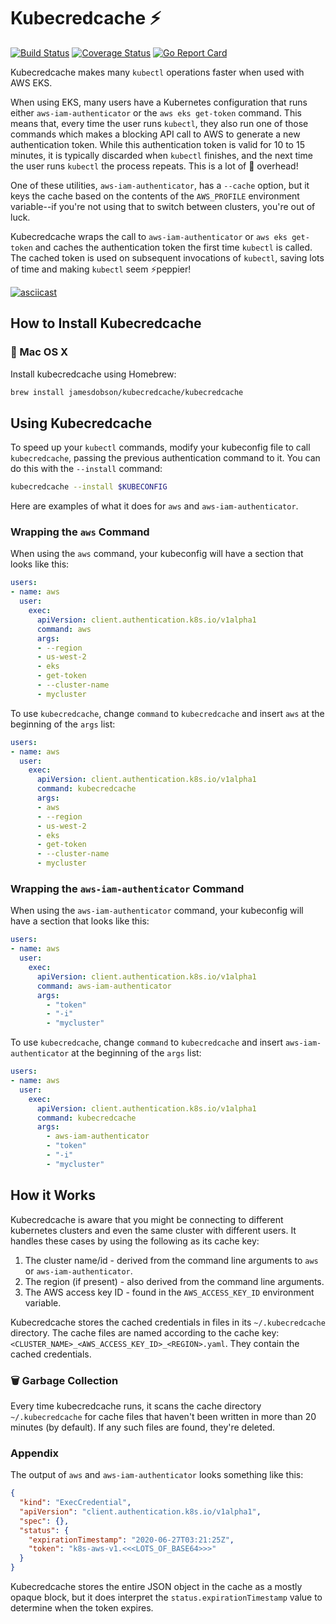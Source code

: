 # Kubecredcache ⚡️

[![Build Status](https://travis-ci.org/jamesdobson/kubecredcache.svg?branch=main)](https://travis-ci.org/jamesdobson/kubecredcache)
[![Coverage Status](https://coveralls.io/repos/github/jamesdobson/kubecredcache/badge.svg?branch=main)](https://coveralls.io/github/jamesdobson/kubecredcache?branch=main)
[![Go Report Card](https://goreportcard.com/badge/github.com/jamesdobson/kubecredcache)](https://goreportcard.com/report/github.com/jamesdobson/kubecredcache)

Kubecredcache makes many `kubectl` operations faster when used with AWS EKS.

When using EKS, many users have a Kubernetes configuration that runs either
`aws-iam-authenticator` or the `aws eks get-token` command. This means that,
every time the user runs `kubectl`, they also run one of those commands which
makes a blocking API call to AWS to generate a new authentication token. While
this authentication token is valid for 10 to 15 minutes, it is typically
discarded when `kubectl` finishes, and the next time the user runs `kubectl`
the process repeats. This is a lot of 🐢 overhead!

One of these utilities, `aws-iam-authenticator`, has a `--cache` option, but
it keys the cache based on the contents of the `AWS_PROFILE` environment
variable--if you're not using that to switch between clusters, you're out of
luck.

Kubecredcache wraps the call to `aws-iam-authenticator` or `aws eks get-token`
and caches the authentication token the first time `kubectl` is called.
The cached token is used on subsequent invocations of `kubectl`, saving lots
of time and making `kubectl` seem ⚡️peppier!

[![asciicast](https://asciinema.org/a/355611.svg)](https://asciinema.org/a/355611)

## How to Install Kubecredcache

### 🍎 Mac OS X

Install kubecredcache using Homebrew:

```bash
brew install jamesdobson/kubecredcache/kubecredcache
```

## Using Kubecredcache

To speed up your `kubectl` commands, modify your kubeconfig file to call
`kubecredcache`, passing the previous authentication command to it. You can do
this with the `--install` command:

```bash
kubecredcache --install $KUBECONFIG
```
Here are examples of what it does for `aws` and `aws-iam-authenticator`.

### Wrapping the `aws` Command

When using the `aws` command, your kubeconfig will have a section that looks
like this:

```yaml
users:
- name: aws
  user:
    exec:
      apiVersion: client.authentication.k8s.io/v1alpha1
      command: aws
      args:
      - --region
      - us-west-2
      - eks
      - get-token
      - --cluster-name
      - mycluster
```

To use `kubecredcache`, change `command` to `kubecredcache` and insert `aws`
at the beginning of the `args` list:

```yaml
users:
- name: aws
  user:
    exec:
      apiVersion: client.authentication.k8s.io/v1alpha1
      command: kubecredcache
      args:
      - aws
      - --region
      - us-west-2
      - eks
      - get-token
      - --cluster-name
      - mycluster
```

### Wrapping the `aws-iam-authenticator` Command

When using the `aws-iam-authenticator` command, your kubeconfig will have a
section that looks like this:

```yaml
users:
- name: aws
  user:
    exec:
      apiVersion: client.authentication.k8s.io/v1alpha1
      command: aws-iam-authenticator
      args:
        - "token"
        - "-i"
        - "mycluster"
```

To use `kubecredcache`, change `command` to `kubecredcache` and insert
`aws-iam-authenticator` at the beginning of the `args` list:

```yaml
users:
- name: aws
  user:
    exec:
      apiVersion: client.authentication.k8s.io/v1alpha1
      command: kubecredcache
      args:
        - aws-iam-authenticator
        - "token"
        - "-i"
        - "mycluster"
```

## How it Works

Kubecredcache is aware that you might be connecting to different kubernetes
clusters and even the same cluster with different users. It handles these
cases by using the following as its cache key:

1. The cluster name/id - derived from the command line arguments to `aws` or
`aws-iam-authenticator`.
2. The region (if present) - also derived from the command line arguments.
3. The AWS access key ID - found in the `AWS_ACCESS_KEY_ID` environment
variable.

Kubecredcache stores the cached credentials in files in its `~/.kubecredcache`
directory. The cache files are named according to the cache key:
`<CLUSTER_NAME>_<AWS_ACCESS_KEY_ID>_<REGION>.yaml`. They contain the cached
credentials.

### 🗑 Garbage Collection

Every time kubecredcache runs, it scans the cache directory `~/.kubecredcache`
for cache files that haven't been written in more than 20 minutes (by default).
If any such files are found, they're deleted.

### Appendix

The output of `aws` and `aws-iam-authenticator` looks something like this:

```json
{
  "kind": "ExecCredential",
  "apiVersion": "client.authentication.k8s.io/v1alpha1",
  "spec": {},
  "status": {
    "expirationTimestamp": "2020-06-27T03:21:25Z",
    "token": "k8s-aws-v1.<<<LOTS_OF_BASE64>>>"
  }
}
```

Kubecredcache stores the entire JSON object in the cache as a mostly opaque
block, but it does interpret the `status.expirationTimestamp` value to
determine when the token expires.
